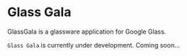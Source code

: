 Glass Gala
========

GlassGala is a glassware application for Google Glass.

`Glass Gala` is currently under development.
Coming soon...
